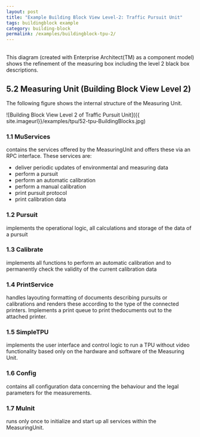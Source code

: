 ```yaml
---
layout: post
title: "Example Building Block View Level-2: Traffic Pursuit Unit"
tags: buildingblock example 
category: building-block
permalink: /examples/buildingblock-tpu-2/
---
```



<div class="arc42-example">
<br>
This diagram (created with Enterprise Architect(TM) as a component model) shows the refinement of the measuring box including the level 2 black box descriptions. 
</div>

## 5.2 Measuring Unit (Building Block View Level 2)
The following figure shows the internal structure of the Measuring Unit. 

![Building Block View Level 2 of Traffic Pursuit Unit]({{ site.imageurl}}/examples/tpu/52-tpu-BuildingBlocks.jpg)

### 1.1 MuServices

contains the services offered by the MeasuringUnit and offers these via an RPC interface. These services are:

* deliver periodic updates of environmental and measuring data 
* perform a pursuit
* perform an automatic calibration
* perform a manual calibration
* print pursuit protocol
* print calibration data

### 1.2 Pursuit

implements the operational logic, all calculations and storage of the data of a pursuit

### 1.3 Calibrate

implements all functions to perform an automatic calibration and to permanently check the validity of the current calibration data

### 1.4 PrintService

handles layouting formatting of documents describing pursuits or calibrations and renders these according to the type of the connected printers. Implements a print queue to print thedocuments out to the attached printer.

### 1.5 SimpleTPU

implements the user interface and control logic to run a TPU without video functionality based only on the hardware and software of the Measuring Unit.

### 1.6 Config

contains all configuration data concerning the behaviour and the legal parameters for the measurements.

### 1.7 MuInit

runs only once to initialize and start up all services within the MeasuringUnit.

